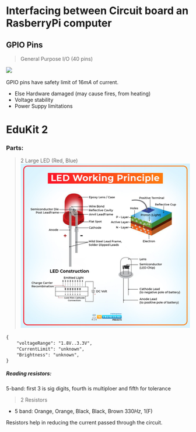 # Interfacing between Circuit board an RasberryPi computer
## GPIO Pins
> General Purpose I/O (40 pins)
<img src="https://www.raspberrypi.com/documentation/computers/images/GPIO-Pinout-Diagram-2.png"/>

GPIO pins have safety limit of $16mA$ of current.
- Else Hardware damaged (may cause fires, from heating)
- Voltage stability
- Power Suppy limitations

# EduKit 2
### Parts:
> 2 Large LED (Red, Blue)
![LED](LED-background.png)
```
{
    "voltageRange": "1.8V..3.3V",
    "CurrentLimit": "unknown",
    "Brightness": "unknown",
}
```
##### Reading resistors:
5-band: first 3 is sig digits, fourth is multiploer and fifth for tolerance

> 2 Resistors
- 5 band: Orange, Orange, Black, Black, Brown
$330 Hz$, 1(F)

Resistors help in reducing the current passed through the circuit.




